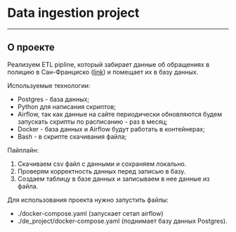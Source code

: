 # Data ingestion project #
---
## О проекте ##

Реализуем ETL pipline, который забирает данные об обращениях в полицию в Сан-Франциско ([link](https://data.sfgov.org/Public-Safety/Police-Department-Incident-Reports-2018-to-Present/wg3w-h783)) и помещает их в базу данных.

Используемые технологии:

* Postgres - база данных;
* Python для написания скриптов;
* Airflow, так как данные на сайте периодически обновляются будем запускать скрипты по расписанию - раз в месяц;
* Docker - база данных и Airflow будут работать в контейнерах;
* Bash - в скрипте скачивания файла;

Пайплайн:

1. Скачиваем csv файл с данными и сохраняем локально.
2. Проверям корректность данных перед записью в базу.
3. Создаем таблицу в базе данных и записываем в нее данные из файла.

Для использования проекта нужно запустить файлы:

* ./docker-compose.yaml (запускает сетап airflow)
* ./de_project/docker-compose.yaml (поднимает базу данных Postgres).






